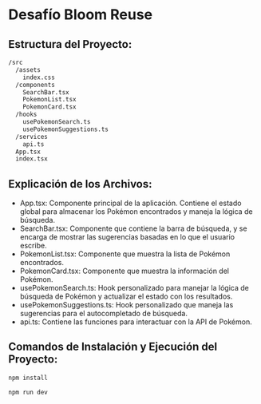 # Desafío Bloom Reuse

## Estructura del Proyecto:

```bash
/src
  /assets
    index.css
  /components
    SearchBar.tsx
    PokemonList.tsx
    PokemonCard.tsx
  /hooks
    usePokemonSearch.ts
    usePokemonSuggestions.ts
  /services
    api.ts
  App.tsx
  index.tsx
```

## Explicación de los Archivos:

* App.tsx: Componente principal de la aplicación. Contiene el estado global para almacenar los Pokémon encontrados y maneja la lógica de búsqueda.
* SearchBar.tsx: Componente que contiene la barra de búsqueda, y se encarga de mostrar las sugerencias basadas en lo que el usuario escribe.
* PokemonList.tsx: Componente que muestra la lista de Pokémon encontrados.
* PokemonCard.tsx: Componente que muestra la información del Pokémon.
* usePokemonSearch.ts: Hook personalizado para manejar la lógica de búsqueda de Pokémon y actualizar el estado con los resultados.
* usePokemonSuggestions.ts: Hook personalizado que maneja las sugerencias para el autocompletado de búsqueda.
* api.ts: Contiene las funciones para interactuar con la API de Pokémon.

## Comandos de Instalación y Ejecución del Proyecto:

```bash
npm install
```
```bash
npm run dev
```